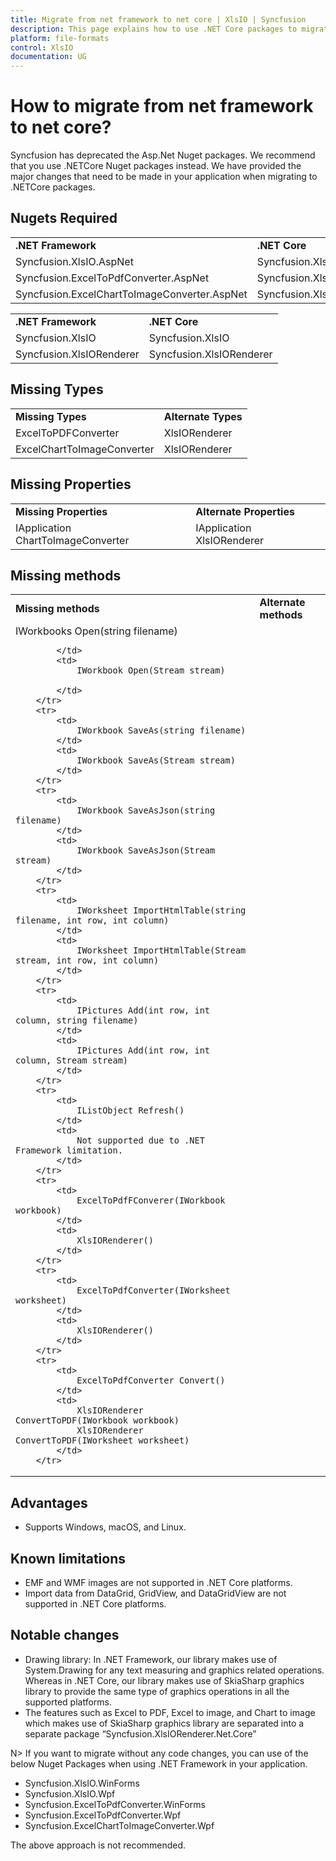 ```yaml
---
title: Migrate from net framework to net core | XlsIO | Syncfusion
description: This page explains how to use .NET Core packages to migrate from .NET Framework to .NET Core
platform: file-formats
control: XlsIO
documentation: UG
---
```


# How to migrate from net framework to net core?

Syncfusion has deprecated the Asp.Net Nuget packages. We recommend that you use .NETCore Nuget packages instead. We have provided the major changes that need to be made in your application when migrating to .NETCore packages.

## Nugets Required
<table>
        <tr>
            <td>
                <b>.NET Framework</b>
            </td>
            <td>
                <b>.NET Core</b>
            </td>
        </tr>
        <tr>
            <td>
                Syncfusion.XlsIO.AspNet
            </td>
            <td>
                Syncfusion.XlsIO.Net.Core
            </td>
        </tr>
        <tr>
            <td>
                Syncfusion.ExcelToPdfConverter.AspNet
            </td>
            <td>
                Syncfusion.XlsIORenderer
            </td>
        </tr>
        <tr>
            <td>
                Syncfusion.ExcelChartToImageConverter.AspNet
            </td>
            <td>
                Syncfusion.XlsIORenderer
            </td>
        </tr>
</table>

<table>
        <tr>
            <td>
                <b>.NET Framework</b> 
            </td>
            <td>
                <b>.NET Core</b> 
            </td>
        </tr>
        <tr>
            <td>
                Syncfusion.XlsIO 
            </td>
            <td>
                Syncfusion.XlsIO 
            </td>
        </tr>
        <tr>
            <td>
                Syncfusion.XlsIORenderer 
            </td>
            <td>
                Syncfusion.XlsIORenderer 
            </td>
        </tr>
</table>

## Missing Types
<table>
        <tr>
            <td>
                <b>Missing Types</b> 
            </td>
            <td>
                <b>Alternate Types</b> 
            </td>
        </tr>
        <tr>
            <td>
                ExcelToPDFConverter 
            </td>
            <td>
                XlsIORenderer 
            </td>
        </tr>
        <tr>
            <td>
                ExcelChartToImageConverter 
            </td>
            <td>
                XlsIORenderer 
            </td>
        </tr>
</table>


## Missing Properties
<table>
        <tr>
            <td>
                <b>Missing Properties</b> 
            </td>
            <td>
                <b>Alternate Properties</b> 
            </td>
        </tr>
        <tr>
            <td>
                IApplication ChartToImageConverter 
            </td>
            <td>
                IApplication XlsIORenderer 
            </td>
        </tr>
</table>

## Missing methods
<table>
        <tr>
            <td>
                <b>Missing methods</b> 
            </td>
            <td>
                <b>Alternate methods</b> 
            </td>
        </tr>
        <tr>
            <td>
                IWorkbooks Open(string filename) 
                  
            </td>
            <td>
                IWorkbook Open(Stream stream) 
                  
            </td>
        </tr>
        <tr>
            <td>
                IWorkbook SaveAs(string filename) 
            </td>
            <td>
                IWorkbook SaveAs(Stream stream) 
            </td>
        </tr>
        <tr>
            <td>
                IWorkbook SaveAsJson(string filename) 
            </td>
            <td>
                IWorkbook SaveAsJson(Stream stream) 
            </td>
        </tr>
        <tr>
            <td>
                IWorksheet ImportHtmlTable(string filename, int row, int column) 
            </td>
            <td>
                IWorksheet ImportHtmlTable(Stream stream, int row, int column) 
            </td>
        </tr>
        <tr>
            <td>
                IPictures Add(int row, int column, string filename) 
            </td>
            <td>
                IPictures Add(int row, int column, Stream stream) 
            </td>
        </tr>
        <tr>
            <td>
                IListObject Refresh() 
            </td>
            <td>
                Not supported due to .NET Framework limitation. 
            </td>
        </tr>
        <tr>
            <td>
                ExcelToPdfFConverer(IWorkbook workbook) 
            </td>
            <td>
                XlsIORenderer() 
            </td>
        </tr>
        <tr>
            <td>
                ExcelToPdfConverter(IWorksheet worksheet) 
            </td>
            <td>
                XlsIORenderer() 
            </td>
        </tr>
        <tr>
            <td>
                ExcelToPdfConverter Convert() 
            </td>
            <td>
                XlsIORenderer ConvertToPDF(IWorkbook workbook) 
                XlsIORenderer ConvertToPDF(IWorksheet worksheet) 
            </td>
        </tr>
</table>


## Advantages
*	Supports Windows, macOS, and Linux.

## Known limitations
*	EMF and WMF images are not supported in .NET Core platforms.
*	Import data from DataGrid, GridView, and DataGridView are not supported in .NET Core platforms.

## Notable changes
*	Drawing library: In .NET Framework, our library makes use of System.Drawing for any text measuring and graphics related operations. Whereas in .NET Core, our library makes use of SkiaSharp graphics library to provide the same type of graphics operations in all the supported platforms.
*	The features such as Excel to PDF, Excel to image, and Chart to image which makes use of SkiaSharp graphics library are separated into a separate package “Syncfusion.XlsIORenderer.Net.Core”

N> If you want to migrate without any code changes, you can use of the below Nuget Packages when using .NET Framework in your application.

*	Syncfusion.XlsIO.WinForms
*	Syncfusion.XlsIO.Wpf
*	Syncfusion.ExcelToPdfConverter.WinForms
*	Syncfusion.ExcelToPdfConverter.Wpf
*	Syncfusion.ExcelChartToImageConverter.Wpf

The above approach is not recommended.
